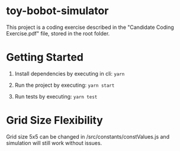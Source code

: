 # toy-bobot-simulator

This project is a coding exercise described in the "Candidate Coding Exercise.pdf" file, stored in the root folder.

# Getting Started 

1) Install dependencies by executing in cli:
```yarn```

2) Run the project by executing:
```yarn start```

3) Run tests by executing:
```yarn test```

# Grid Size Flexibility
Grid size 5x5 can be changed in /src/constants/constValues.js and simulation will still work without issues.
